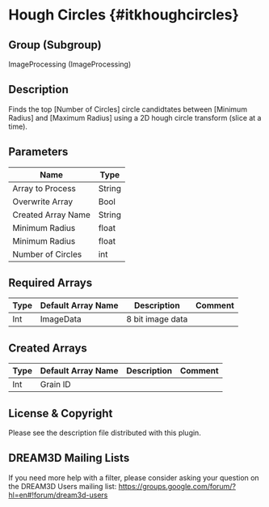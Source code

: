 Hough Circles {#itkhoughcircles}
=====

## Group (Subgroup) ##
ImageProcessing (ImageProcessing)


## Description ##
Finds the top [Number of Circles] circle candidtates between [Minimum Radius] and [Maximum Radius] using a 2D hough circle transform (slice at a time).

## Parameters ##
| Name             | Type |
|------------------|------|
| Array to Process | String |
| Overwrite Array| Bool |
| Created Array Name | String |
| Minimum Radius | float |
| Minimum Radius | float |
| Number of Circles | int |

## Required Arrays ##

| Type | Default Array Name | Description | Comment |
|------|--------------------|-------------|---------|
| Int  | ImageData | 8 bit image data        | |


## Created Arrays ##

| Type | Default Array Name | Description | Comment |
|------|--------------------|-------------|---------|
| Int  | Grain ID | | |




## License & Copyright ##

Please see the description file distributed with this plugin.

## DREAM3D Mailing Lists ##

If you need more help with a filter, please consider asking your question on the DREAM3D Users mailing list:
https://groups.google.com/forum/?hl=en#!forum/dream3d-users




